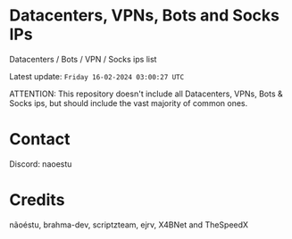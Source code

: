 # Datacenters, VPNs, Bots and Socks IPs
 
Datacenters / Bots / VPN / Socks ips list

Latest update: `Friday 16-02-2024 03:00:27 UTC` 

ATTENTION: This repository doesn't include all Datacenters, VPNs, Bots & Socks ips, 
but should include the vast majority of common ones.

# Contact
Discord: naoestu

# Credits
nãoéstu, brahma-dev, scriptzteam, ejrv, X4BNet and TheSpeedX
